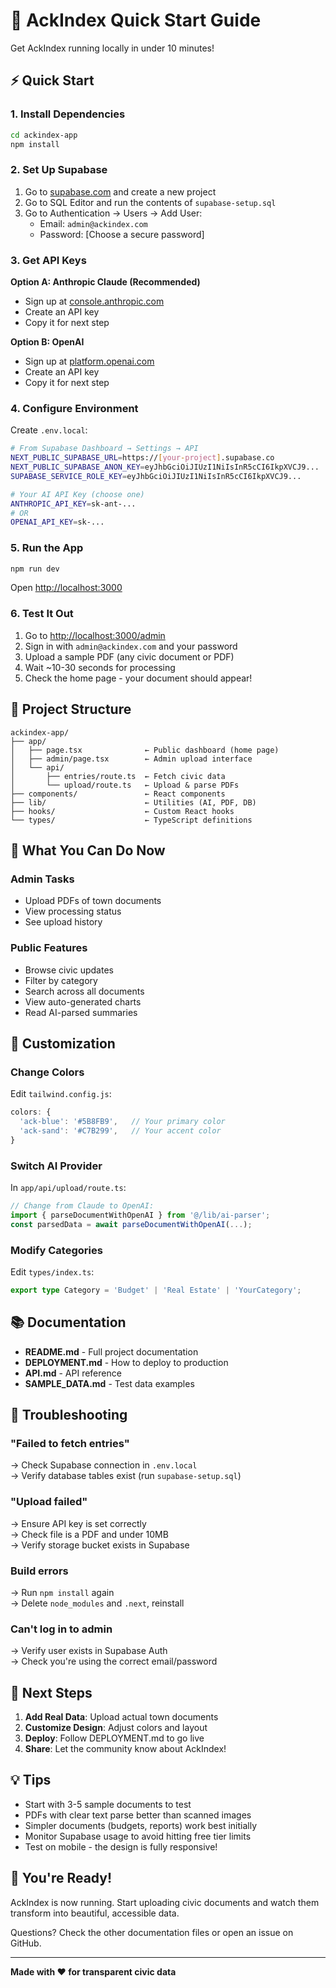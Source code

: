 # 🚀 AckIndex Quick Start Guide

Get AckIndex running locally in under 10 minutes!

## ⚡ Quick Start

### 1. Install Dependencies

```bash
cd ackindex-app
npm install
```

### 2. Set Up Supabase

1. Go to [supabase.com](https://supabase.com) and create a new project
2. Go to SQL Editor and run the contents of `supabase-setup.sql`
3. Go to Authentication → Users → Add User:
   - Email: `admin@ackindex.com`
   - Password: [Choose a secure password]

### 3. Get API Keys

**Option A: Anthropic Claude (Recommended)**
- Sign up at [console.anthropic.com](https://console.anthropic.com)
- Create an API key
- Copy it for next step

**Option B: OpenAI**
- Sign up at [platform.openai.com](https://platform.openai.com)
- Create an API key
- Copy it for next step

### 4. Configure Environment

Create `.env.local`:

```bash
# From Supabase Dashboard → Settings → API
NEXT_PUBLIC_SUPABASE_URL=https://[your-project].supabase.co
NEXT_PUBLIC_SUPABASE_ANON_KEY=eyJhbGciOiJIUzI1NiIsInR5cCI6IkpXVCJ9...
SUPABASE_SERVICE_ROLE_KEY=eyJhbGciOiJIUzI1NiIsInR5cCI6IkpXVCJ9...

# Your AI API Key (choose one)
ANTHROPIC_API_KEY=sk-ant-...
# OR
OPENAI_API_KEY=sk-...
```

### 5. Run the App

```bash
npm run dev
```

Open [http://localhost:3000](http://localhost:3000)

### 6. Test It Out

1. Go to [http://localhost:3000/admin](http://localhost:3000/admin)
2. Sign in with `admin@ackindex.com` and your password
3. Upload a sample PDF (any civic document or PDF)
4. Wait ~10-30 seconds for processing
5. Check the home page - your document should appear!

## 📁 Project Structure

```
ackindex-app/
├── app/
│   ├── page.tsx              ← Public dashboard (home page)
│   ├── admin/page.tsx        ← Admin upload interface
│   └── api/
│       ├── entries/route.ts  ← Fetch civic data
│       └── upload/route.ts   ← Upload & parse PDFs
├── components/               ← React components
├── lib/                      ← Utilities (AI, PDF, DB)
├── hooks/                    ← Custom React hooks
└── types/                    ← TypeScript definitions
```

## 🎯 What You Can Do Now

### Admin Tasks
- Upload PDFs of town documents
- View processing status
- See upload history

### Public Features
- Browse civic updates
- Filter by category
- Search across all documents
- View auto-generated charts
- Read AI-parsed summaries

## 🔧 Customization

### Change Colors

Edit `tailwind.config.js`:

```js
colors: {
  'ack-blue': '#5B8FB9',   // Your primary color
  'ack-sand': '#C7B299',   // Your accent color
}
```

### Switch AI Provider

In `app/api/upload/route.ts`:

```typescript
// Change from Claude to OpenAI:
import { parseDocumentWithOpenAI } from '@/lib/ai-parser';
const parsedData = await parseDocumentWithOpenAI(...);
```

### Modify Categories

Edit `types/index.ts`:

```typescript
export type Category = 'Budget' | 'Real Estate' | 'YourCategory';
```

## 📚 Documentation

- **README.md** - Full project documentation
- **DEPLOYMENT.md** - How to deploy to production
- **API.md** - API reference
- **SAMPLE_DATA.md** - Test data examples

## 🐛 Troubleshooting

### "Failed to fetch entries"
→ Check Supabase connection in `.env.local`  
→ Verify database tables exist (run `supabase-setup.sql`)

### "Upload failed"
→ Ensure API key is set correctly  
→ Check file is a PDF and under 10MB  
→ Verify storage bucket exists in Supabase

### Build errors
→ Run `npm install` again  
→ Delete `node_modules` and `.next`, reinstall

### Can't log in to admin
→ Verify user exists in Supabase Auth  
→ Check you're using the correct email/password

## 🚀 Next Steps

1. **Add Real Data**: Upload actual town documents
2. **Customize Design**: Adjust colors and layout
3. **Deploy**: Follow DEPLOYMENT.md to go live
4. **Share**: Let the community know about AckIndex!

## 💡 Tips

- Start with 3-5 sample documents to test
- PDFs with clear text parse better than scanned images
- Simpler documents (budgets, reports) work best initially
- Monitor Supabase usage to avoid hitting free tier limits
- Test on mobile - the design is fully responsive!

## 🎉 You're Ready!

AckIndex is now running. Start uploading civic documents and watch them transform into beautiful, accessible data.

Questions? Check the other documentation files or open an issue on GitHub.

---

**Made with ❤️ for transparent civic data**
